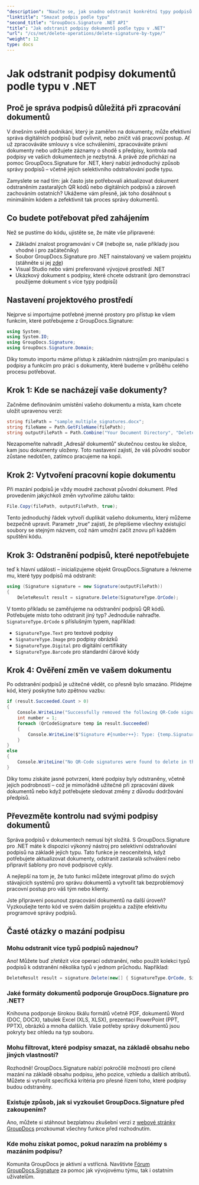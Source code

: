 ```yaml
---
"description": "Naučte se, jak snadno odstranit konkrétní typy podpisů z dokumentů pomocí GroupDocs.Signature pro .NET. Zvládněte správu podpisů během několika minut!"
"linktitle": "Smazat podpis podle typu"
"second_title": "GroupDocs.Signature .NET API"
"title": "Jak odstranit podpisy dokumentů podle typu v .NET"
"url": "/cs/net/delete-operations/delete-signature-by-type/"
"weight": 12
type: docs
---
```

# Jak odstranit podpisy dokumentů podle typu v .NET

## Proč je správa podpisů důležitá při zpracování dokumentů

V dnešním světě podnikání, který je zaměřen na dokumenty, může efektivní správa digitálních podpisů buď ovlivnit, nebo zničit váš pracovní postup. Ať už zpracováváte smlouvy s více schváleními, zpracováváte právní dokumenty nebo udržujete záznamy o shodě s předpisy, kontrola nad podpisy ve vašich dokumentech je nezbytná. A právě zde přichází na pomoc GroupDocs.Signature for .NET, který nabízí jednoduchý způsob správy podpisů – včetně jejich selektivního odstraňování podle typu.

Zamyslete se nad tím: jak často jste potřebovali aktualizovat dokument odstraněním zastaralých QR kódů nebo digitálních podpisů a zároveň zachováním ostatních? Ukážeme vám přesně, jak toho dosáhnout s minimálním kódem a zefektivnit tak proces správy dokumentů.

## Co budete potřebovat před zahájením

Než se pustíme do kódu, ujistěte se, že máte vše připravené:

- Základní znalost programování v C# (nebojte se, naše příklady jsou vhodné i pro začátečníky)
- Soubor GroupDocs.Signature pro .NET nainstalovaný ve vašem projektu (stáhněte si jej [zde](https://releases.groupdocs.com/signature/net/))
- Visual Studio nebo vámi preferované vývojové prostředí .NET
- Ukázkový dokument s podpisy, které chcete odstranit (pro demonstraci použijeme dokument s více typy podpisů)

## Nastavení projektového prostředí

Nejprve si importujme potřebné jmenné prostory pro přístup ke všem funkcím, které potřebujeme z GroupDocs.Signature:

```csharp
using System;
using System.IO;
using GroupDocs.Signature;
using GroupDocs.Signature.Domain;
```

Díky tomuto importu máme přístup k základním nástrojům pro manipulaci s podpisy a funkcím pro práci s dokumenty, které budeme v průběhu celého procesu potřebovat.

## Krok 1: Kde se nacházejí vaše dokumenty?

Začněme definováním umístění vašeho dokumentu a místa, kam chcete uložit upravenou verzi:

```csharp
string filePath = "sample_multiple_signatures.docx";
string fileName = Path.GetFileName(filePath);
string outputFilePath = Path.Combine("Your Document Directory", "DeleteBySignatureType", fileName);
```

Nezapomeňte nahradit „Adresář dokumentů“ skutečnou cestou ke složce, kam jsou dokumenty uloženy. Toto nastavení zajistí, že váš původní soubor zůstane nedotčen, zatímco pracujeme na kopii.

## Krok 2: Vytvoření pracovní kopie dokumentu

Při mazání podpisů je vždy moudré zachovat původní dokument. Před provedením jakýchkoli změn vytvoříme zálohu takto:

```csharp
File.Copy(filePath, outputFilePath, true);
```

Tento jednoduchý řádek vytvoří duplikát vašeho dokumentu, který můžeme bezpečně upravit. Parametr „true“ zajistí, že přepíšeme všechny existující soubory se stejným názvem, což nám umožní začít znovu při každém spuštění kódu.

## Krok 3: Odstranění podpisů, které nepotřebujete

teď k hlavní události – inicializujeme objekt GroupDocs.Signature a řekneme mu, které typy podpisů má odstranit:

```csharp
using (Signature signature = new Signature(outputFilePath))
{
    DeleteResult result = signature.Delete(SignatureType.QrCode);
```

V tomto příkladu se zaměřujeme na odstranění podpisů QR kódů. Potřebujete místo toho odstranit jiný typ? Jednoduše nahraďte. `SignatureType.QrCode` s příslušným typem, například:
- `SignatureType.Text` pro textové podpisy
- `SignatureType.Image` pro podpisy obrázků
- `SignatureType.Digital` pro digitální certifikáty
- `SignatureType.Barcode` pro standardní čárové kódy

## Krok 4: Ověření změn ve vašem dokumentu

Po odstranění podpisů je užitečné vědět, co přesně bylo smazáno. Přidejme kód, který poskytne tuto zpětnou vazbu:

```csharp
if (result.Succeeded.Count > 0)
{
    Console.WriteLine("Successfully removed the following QR-Code signatures:");
    int number = 1;
    foreach (QrCodeSignature temp in result.Succeeded)
    {
        Console.WriteLine($"Signature #{number++}: Type: {temp.SignatureType} Id:{temp.SignatureId}, Text: {temp.Text}");
    }
}
else
{
    Console.WriteLine("No QR-Code signatures were found to delete in this document.");
}
```

Díky tomu získáte jasné potvrzení, které podpisy byly odstraněny, včetně jejich podrobností – což je mimořádně užitečné při zpracování dávek dokumentů nebo když potřebujete sledovat změny z důvodu dodržování předpisů.

## Převezměte kontrolu nad svými podpisy dokumentů

Správa podpisů v dokumentech nemusí být složitá. S GroupDocs.Signature pro .NET máte k dispozici výkonný nástroj pro selektivní odstraňování podpisů na základě jejich typu. Tato funkce je neocenitelná, když potřebujete aktualizovat dokumenty, odstranit zastaralá schválení nebo připravit šablony pro nové podpisové cykly.

A nejlepší na tom je, že tuto funkci můžete integrovat přímo do svých stávajících systémů pro správu dokumentů a vytvořit tak bezproblémový pracovní postup pro váš tým nebo klienty.

Jste připraveni posunout zpracování dokumentů na další úroveň? Vyzkoušejte tento kód ve svém dalším projektu a zažijte efektivitu programové správy podpisů.

## Časté otázky o mazání podpisu

### Mohu odstranit více typů podpisů najednou?
Ano! Můžete buď zřetězit více operací odstranění, nebo použít kolekci typů podpisů k odstranění několika typů v jednom průchodu. Například:
```csharp
DeleteResult result = signature.Delete(new[] { SignatureType.QrCode, SignatureType.Barcode });
```

### Jaké formáty dokumentů podporuje GroupDocs.Signature pro .NET?
Knihovna podporuje širokou škálu formátů včetně PDF, dokumentů Word (DOC, DOCX), tabulek Excel (XLS, XLSX), prezentací PowerPoint (PPT, PPTX), obrázků a mnoha dalších. Vaše potřeby správy dokumentů jsou pokryty bez ohledu na typ souboru.

### Mohu filtrovat, které podpisy smazat, na základě obsahu nebo jiných vlastností?
Rozhodně! GroupDocs.Signature nabízí pokročilé možnosti pro cílené mazání na základě obsahu podpisu, jeho pozice, vzhledu a dalších atributů. Můžete si vytvořit specifická kritéria pro přesné řízení toho, které podpisy budou odstraněny.

### Existuje způsob, jak si vyzkoušet GroupDocs.Signature před zakoupením?
Ano, můžete si stáhnout bezplatnou zkušební verzi z [webové stránky GroupDocs](https://releases.groupdocs.com/) prozkoumat všechny funkce před rozhodnutím.

### Kde mohu získat pomoc, pokud narazím na problémy s mazáním podpisu?
Komunita GroupDocs je aktivní a vstřícná. Navštivte [Fórum GroupDocs.Signature](https://forum.groupdocs.com/c/signature/13) za pomoc jak vývojovému týmu, tak i ostatním uživatelům.